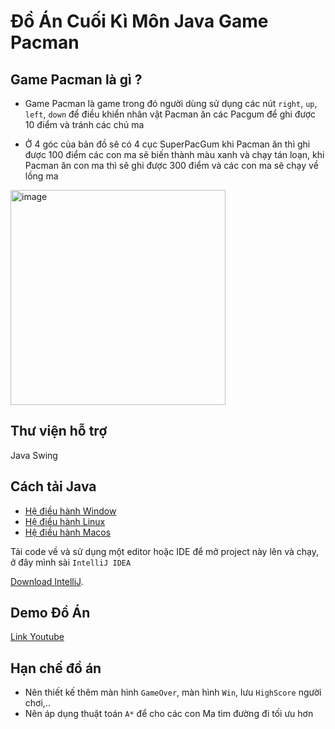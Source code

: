 # Đồ Án Cuối Kì Môn Java Game Pacman

## Game Pacman là gì ?
- Game Pacman là game trong đó người dùng sử dụng các nút `right`, `up`, `left`, `down` để điều khiển nhân vật Pacman ăn các Pacgum để ghi được 10 điểm
và tránh các chú ma

- Ở 4 góc của bản đồ sẽ có 4 cục SuperPacGum khi Pacman ăn thì ghi được 100 điểm các con ma sẽ biến thành màu xanh và chạy tán loạn, khi Pacman ăn con ma thì sẽ ghi được 300 điểm và các con ma sẽ chạy về lồng ma 

<img width="344" alt="image" src="https://user-images.githubusercontent.com/32415728/210956321-7228366d-cf5f-49f6-b815-1f15d014eff7.png">


## Thư viện hỗ trợ
Java Swing

## Cách tải Java
- [Hệ điều hành Window](https://www.geeksforgeeks.org/how-to-download-and-install-java-for-64-bit-machine/)
- [Hệ điều hành Linux](https://www.geeksforgeeks.org/how-to-install-jdk-in-linux/)
- [Hệ điều hành Macos](https://www.geeksforgeeks.org/how-to-install-java-on-macos/)

Tải code về và sử dụng một editor hoặc IDE để mở project này lên và chạy, ở đây mình sài `IntelliJ IDEA`

[Download IntelliJ](https://www.jetbrains.com/idea/download/#section=windows).

## Demo Đồ Án
[Link Youtube](https://www.youtube.com/watch?v=L4qitGm8gWA)

## Hạn chế đồ án
- Nên thiết kế thêm màn hình `GameOver`, màn hình `Win`, lưu `HighScore` người chơi,..
- Nên áp dụng thuật toán `A*` để cho các con Ma tìm đường đi tối ưu hơn









